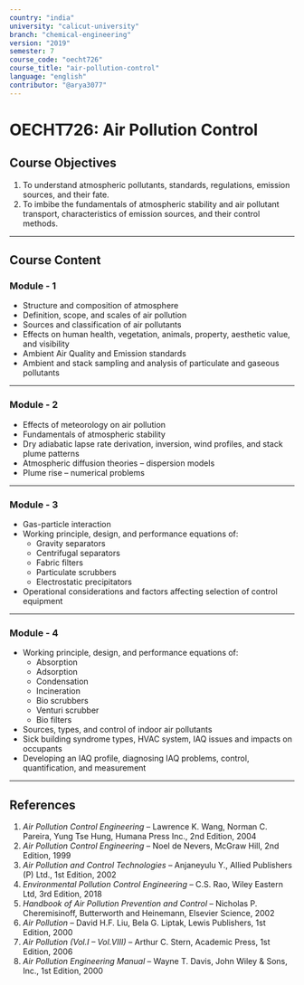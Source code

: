 ```yaml
---
country: "india"
university: "calicut-university"
branch: "chemical-engineering"
version: "2019"
semester: 7
course_code: "oecht726"
course_title: "air-pollution-control"
language: "english"
contributor: "@arya3077"
---
```


# OECHT726: Air Pollution Control

## Course Objectives
1. To understand atmospheric pollutants, standards, regulations, emission sources, and their fate.
2. To imbibe the fundamentals of atmospheric stability and air pollutant transport, characteristics of emission sources, and their control methods.
---
## Course Content

### Module - 1
* Structure and composition of atmosphere
* Definition, scope, and scales of air pollution
* Sources and classification of air pollutants
* Effects on human health, vegetation, animals, property, aesthetic value, and visibility
* Ambient Air Quality and Emission standards
* Ambient and stack sampling and analysis of particulate and gaseous pollutants  

---
### Module - 2
* Effects of meteorology on air pollution
* Fundamentals of atmospheric stability
* Dry adiabatic lapse rate derivation, inversion, wind profiles, and stack plume patterns
* Atmospheric diffusion theories – dispersion models
* Plume rise – numerical problems  
---

### Module - 3
* Gas-particle interaction
* Working principle, design, and performance equations of:
  - Gravity separators
  - Centrifugal separators
  - Fabric filters
  - Particulate scrubbers
  - Electrostatic precipitators
* Operational considerations and factors affecting selection of control equipment  
---

### Module - 4
* Working principle, design, and performance equations of:
  - Absorption
  - Adsorption
  - Condensation
  - Incineration
  - Bio scrubbers
  - Venturi scrubber
  - Bio filters
* Sources, types, and control of indoor air pollutants
* Sick building syndrome types, HVAC system, IAQ issues and impacts on occupants
* Developing an IAQ profile, diagnosing IAQ problems, control, quantification, and measurement  

---
## References
1. *Air Pollution Control Engineering* – Lawrence K. Wang, Norman C. Pareira, Yung Tse Hung, Humana Press Inc., 2nd Edition, 2004
2. *Air Pollution Control Engineering* – Noel de Nevers, McGraw Hill, 2nd Edition, 1999
3. *Air Pollution and Control Technologies* – Anjaneyulu Y., Allied Publishers (P) Ltd., 1st Edition, 2002
4. *Environmental Pollution Control Engineering* – C.S. Rao, Wiley Eastern Ltd, 3rd Edition, 2018
5. *Handbook of Air Pollution Prevention and Control* – Nicholas P. Cheremisinoff, Butterworth and Heinemann, Elsevier Science, 2002
1. *Air Pollution* – David H.F. Liu, Bela G. Liptak, Lewis Publishers, 1st Edition, 2000
2. *Air Pollution (Vol.I – Vol.VIII)* – Arthur C. Stern, Academic Press, 1st Edition, 2006
3. *Air Pollution Engineering Manual* – Wayne T. Davis, John Wiley & Sons, Inc., 1st Edition, 2000
